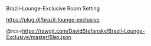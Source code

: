 


Brazil-Lounge-Exclusive Room Setting

https://plug.dj/brazil-lounge-exclusive

@rcs=https://rawgit.com/DavidStefansky/Brazil-Lounge-Exclusive/master/Blex.json
